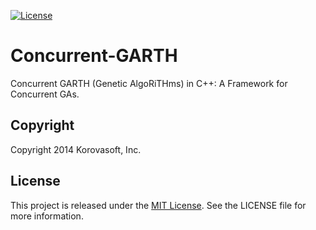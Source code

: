 [![License](https://poser.pugx.org/leaphly/cart-bundle/license.png)](https://packagist.org/packages/leaphly/cart-bundle)

# Concurrent-GARTH

Concurrent GARTH (Genetic AlgoRiTHms) in C++: A Framework for Concurrent GAs.

## Copyright

Copyright 2014 Korovasoft, Inc.

## License
This project is released under the [MIT License](http://opensource.org/licenses/MIT). See the LICENSE file for more information.
